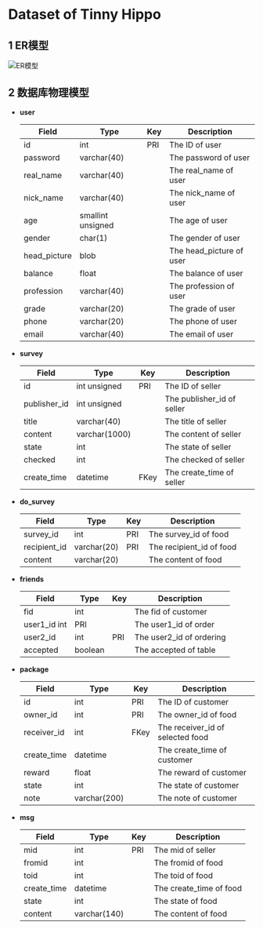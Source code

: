 # Dataset of Tinny Hippo


## 1 ER模型

![ER模型](https://i.loli.net/2019/06/27/5d147c324d3d219954.png)


## 2 数据库物理模型

- **user**

  | Field         | Type        | Key  | Description          |
  | ------------- | ----------- | ---- | -------------------- |
  | id   | int         | PRI  | The ID of user   |
  | password  | varchar(40) |      | The password of user |
  | real_name   | varchar(40) |      | The real_name of user |
  | nick_name   | varchar(40) |      | The nick_name of user |
  | age   | smallint unsigned |      | The age of user |
  | gender   | char(1) |      | The gender of user |
  | head_picture  | blob  |      | The head_picture of user |
  | balance   | float  |      | The balance of user |
  | profession   | varchar(40) |      | The profession of user |
  | grade   | varchar(20) |      | The grade of user |
  | phone   | varchar(20) |      | The phone of user |
  | email   | varchar(40) |      | The email of user |

- **survey**

  | Field       | Type        | Key  | Description            |
  | ----------- | ----------- | ---- | ---------------------- |
  | id   | int unsigned         | PRI  | The ID of seller       |
  | publisher_id  | int unsigned |      | The publisher_id of seller     |
  | title   | varchar(40) |      | The title of seller |
  | content    | varchar(1000) |      | The content of seller |
  | state    | int |      | The state of seller |
  | checked    | int |      | The checked of seller |
  | create_time    | datetime |   FKey   | The create_time of seller |


- **do_survey**

  | Field      | Type         | Key  | Description               |
  | ---------- | ------------ | ---- | ------------------------- |
  | survey_id     | int          |   PRI  | The survey_id of food     |
  | recipient_id  | varchar(20)  |   PRI  | The recipient_id of food  |
  | content       | varchar(20)  |        | The content of food       |


- **friends**

  | Field         | Type | Key  | Description          |
  | ------------- | ---- | ---- | -------------------- |
  | fid	   | int  |   | The fid of customer   |
  | user1_id    int    | PRI  |      | The user1_id of order      |
  | user2_id  | int  |  PRI    | The user2_id of ordering |
  | accepted       | boolean   |      | The accepted of table      |


- **package**

  | Field       | Type | Key  | Description                 |
  | ----------- | ---- | ---- | --------------------------- |
  | id  | int  | PRI  | The ID of customer          |
  | owner_id      | int  | PRI  | The owner_id of food              |
  | receiver_id     | int  |   FKey   | The receiver_id of selected food |
   | create_time  | datetime  |  | The create_time of customer          |
   | reward  | float   |   | The reward of customer          |
   | state  | int  |  | The state of customer          |
    | note  | varchar(200)  | | The note of customer          |



- **msg**

  | Field     | Type | Key  | Description      |
  | --------- | ---- | ---- | ---------------- |
  | mid  | int  | PRI  | The mid of seller |
  | fromid    | int  |      | The fromid of food   |
  | toid    | int  |      | The toid of food   |
  | create_time    | datetime  |      | The create_time of food   |
  | state    | int  |      | The state of food   |
  | content    | varchar(140)  |      | The content of food   |

